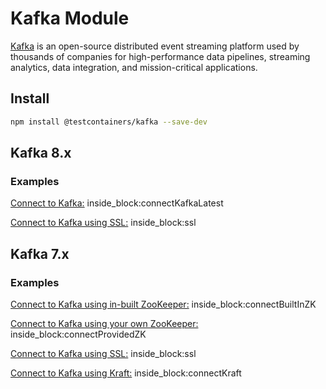 # Kafka Module

[Kafka](https://kafka.apache.org/) is an open-source distributed event streaming platform used by thousands of companies for high-performance data pipelines, streaming analytics, data integration, and mission-critical applications.

## Install

```bash
npm install @testcontainers/kafka --save-dev
```

## Kafka 8.x

### Examples

<!--codeinclude-->
[Connect to Kafka:](../../packages/modules/kafka/src/kafka-container-latest.test.ts) inside_block:connectKafkaLatest
<!--/codeinclude-->

<!--codeinclude-->
[Connect to Kafka using SSL:](../../packages/modules/kafka/src/kafka-container-latest.test.ts) inside_block:ssl
<!--/codeinclude-->

## Kafka 7.x

### Examples

<!--codeinclude-->
[Connect to Kafka using in-built ZooKeeper:](../../packages/modules/kafka/src/kafka-container-7.test.ts) inside_block:connectBuiltInZK
<!--/codeinclude-->

<!--codeinclude-->
[Connect to Kafka using your own ZooKeeper:](../../packages/modules/kafka/src/kafka-container-7.test.ts) inside_block:connectProvidedZK
<!--/codeinclude-->

<!--codeinclude-->
[Connect to Kafka using SSL:](../../packages/modules/kafka/src/kafka-container-7.test.ts) inside_block:ssl
<!--/codeinclude-->

<!--codeinclude-->
[Connect to Kafka using Kraft:](../../packages/modules/kafka/src/kafka-container-7.test.ts) inside_block:connectKraft
<!--/codeinclude-->
